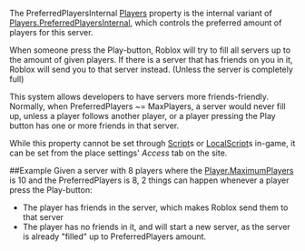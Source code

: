 The PreferredPlayersInternal [Players](https://create.roblox.com/docs/reference/engine/classes/Players) property is the internal variant of
[Players.PreferredPlayersInternal](https://create.roblox.com/docs/reference/engine/classes/Players#PreferredPlayersInternal), which controls the preferred amount of
players for this server.

When someone press the Play-button, Roblox will try to fill all servers up
to the amount of given players. If there is a server that has friends on
you in it, Roblox will send you to that server instead. (Unless the server
is completely full)

This system allows developers to have servers more friends-friendly.
Normally, when PreferredPlayers ~= MaxPlayers, a server would never fill
up, unless a player follows another player, or a player pressing the Play
button has one or more friends in that server.

While this property cannot be set through [Script](https://create.roblox.com/docs/reference/engine/classes/Script)s or [LocalScript](https://create.roblox.com/docs/reference/engine/classes/LocalScript)s
in-game, it can be set from the place settings' _Access_ tab on the site.

##Example Given a server with 8 players where the [Player.MaximumPlayers](https://create.roblox.com/docs/reference/engine/classes/Player#MaximumPlayers)
is 10 and the PreferredPlayers is 8, 2 things can happen whenever a player
press the Play-button:

- The player has friends in the server, which makes Roblox send them to
  that server
- The player has no friends in it, and will start a new server, as the
  server is already "filled" up to PreferredPlayers amount.
